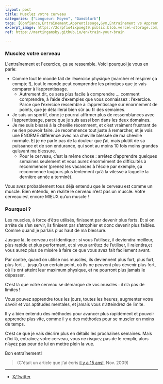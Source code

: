```yaml
---
layout: post
title: Musclez votre cerveau
categories: ["Longueur: Moyen", "Gamsblurb"]
tags: [Confiance,Entraînement,Apprentissage,Gym,Entraînement vs Apprentissage,Blog,Gamsblurb]
excerpt_image: https://2orpfio4ixpxegt9.public.blob.vercel-storage.com/blogPost/cm1tl8jj3000olb0cprxxkkxo/preview-image-wj32LDqeWauTkd7TFJ8ZNb2ifDUXfS.jfif
ref: https://martingamsby.github.io/en/train-your-brain

---
```


### **Musclez votre cerveau**

L'entraînement et l'exercice, ça se ressemble. Voici pourquoi je vous en parle:

- Comme tout le monde fait de l’exercice physique (marcher et respirer ça compte !), tout le monde peut comprendre les principes que je vais comparer à l’apprentissage. 
    - Autrement dit, ce sera plus facile à comprendre … comment comprendre, à l’aide d’exemples que vous connaissez : l’exercice. Parce que l’exercice ressemble à l’apprentissage sur énormément de points, que je détaillerai bien sûr au fil des semaines.
- Je suis un sportif, donc je pourrai affirmer plus de ressemblances avec l’apprentissage, parce que je suis aussi bon dans les deux domaines.
- Je me suis blessé à la cheville récemment, et c’est vraiment frustrant de ne rien pouvoir faire. Je recommence tout juste à remarcher, et je vois une ÉNORME différence avec ma cheville blessée de ma cheville normale. Et je ne parle pas de la douleur que j’ai, mais plutôt de sa puissance et de son endurance, qui sont au moins 10 fois moins grandes qu’avant ma blessure.
    - Pour le cerveau, c’est la même chose : arrêtez d’apprendre quelques semaines seulement et vous aurez énormément de difficultés à recommencer (prenez les vacances à l’école par exemple, ça recommence toujours plus lentement qu’à la vitesse à laquelle la dernière année a terminé).

Vous avez probablement tous déjà entendu que le cerveau est comme un muscle. Bien entendu, en réalité le cerveau n’est pas un muscle. Votre cerveau est encore MIEUX qu’un muscle !

### Pourquoi ?

Les muscles, à force d’être utilisés, finissent par devenir plus forts. Et si on arrête de s’en servir, ils finisent par s’atrophier et donc devenir plus faibles. Comme quand je parlais plus haut de ma blessure.

Jusque là, le cerveau est identique : si vous l’utilisez, il deviendra meilleur, plus rapide et plus performant, et si vous arrêtez de l’utiliser, il ralentira,et vous aurez plus de misère à faire ce que vous avez fait facilement avant.

Par contre, quand on utilise nos muscles, ils deviennent plus fort, plus fort, plus fort … jusqu’à un certain point, où ils ne peuvent plus devenir plus fort, où ils ont atteint leur maximum physique, et ne pourront plus jamais le dépasser.

C’est là que votre cerveau se démarque de vos muscles : il n’a pas de limites !

Vous pouvez apprendre tous les jours, toutes les heures, augmenter votre savoir et vos aptitudes mentales, et jamais vous n’atteindrez de limite.

Il y a bien entendu des méthodes pour avancer plus rapidement et pouvoir apprendre plus vite, comme il y a des méthodes pour se muscler en moins de temps.

C’est ce que je vais décrire plus en détails les prochaines semaines. Mais d’ici là, entraînez votre cerveau, vous ne risquez pas de le remplir, alors n’ayez pas peur de lui en mettre plein la vue.

Bon entraînement!

> (C'était un article que j'ai écris [il y a 15 ans!](https://blog.comment-apprendre.com/musclez-votre-cerveau/), Nov. 2009)

---

- [X/Twitter](https://x.com/MartinGamsby/status/1841900586356375992)


